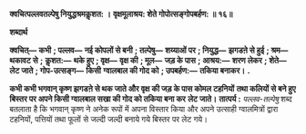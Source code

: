 **क्वचित्पल्लवतल्पेषु नियुद्धश्रमकॢशत: ।** **वृक्षमूलाश्रय: शेते गोपोत्सङ्गोपबर्हण: ॥ १६॥** 

**शब्दार्थ** 

**क्वचित्—** **कभी** **; पल्लव—** **नई कोपलों से बनी** **; तल्पेषु—** **शय्याओं पर** **; नियुद्ध—** **झगडऩे से हुई** **; श्रम—** **थकावट से** **;** **कॢशत:—** **थके हुए** **; वृक्ष—** **वृक्ष की** **; मूल—** **जड़ के पास** **; आश्रय:—** **शरण लेकर** **; शेते—** **लेट जाते** **; गोप-उत्सङ्ग—** **किसी** **ग्वालबाल की गोद को** **; उपबर्हण:—** **तकिया बनाकर।** **.** 

**कभी कभी भगवान् कृष्ण झगडऩे से थक जाते और वृक्ष की जड़ के पास कोमल टहनियों** **तथा कलियों से बने हुए बिस्तर पर अपने किसी ग्वालबाल सखा की गोद को तकिया बना कर** **लेट जाते।** **तात्पर्य :** *पल्लव-तल्पेषु* शब्द बतलाता है कि भगवान् कृष्ण ने अनेक रूपों में अपना विस्तार किया और अपने उत्साही ग्वालमित्रों द्वारा टहनियों, पत्तियों तथा फूलों से जल्दी जल्दी बनाये गये बिस्तर पर लेट गये।  
